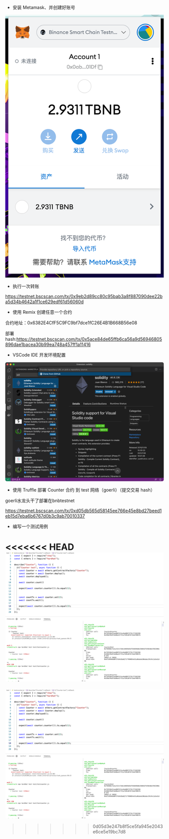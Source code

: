 * 安装 Metamask、并创建好账号

![image-20220225201954272](https://github.com/HiT0on/learnblockchain/blob/main/img/image-20220225201954272.png)



* 执行一次转账

https://testnet.bscscan.com/tx/0x9eb2d89cc80c95bab3a8f887090dee22ba5d34b4642a1f1ce629edf61d56060d

* 使用 Remix 创建任意一个合约

合约地址：0x6382E4CfF5C9FC9bf7dce1fC26E4B1B668B56e08

部署hash:https://testnet.bscscan.com/tx/0x5ace84de65ffb6ca56a9d56946805896dae1bacea30b99ea748a457ff1a11416



* VSCode IDE 开发环境配置

![image-20220225202226088](https://github.com/HiT0on/learnblockchain/blob/main/img/image-20220225202226088.png)

* 使用 Truffle 部署 Counter 合约 到 test 网络（goerli）（提交交易 hash）

goerli水龙头干了部署在bnbtestnet

https://testnet.bscscan.com/tx/0xd05db565d58145ee766e45e8bd27beed1eb15d7eba6b6767d0b3c9ab70010337



* 编写一个测试用例

<<<<<<< HEAD
![image-20220226150913958](https://github.com/HiT0on/learnblockchain/blob/main/img/image-20220226150913958.png)
=======
![image-20220226150913958](https://github.com/HiT0on/learnblockchain/blob/main/img/image-20220226150913958.png)
>>>>>>> 0d05d3e247b8f5ce5fa945e2043e6ce5e19bc7d8
